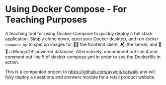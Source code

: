 # Using Docker Compose - For Teaching Purposes

A teaching tool for using Docker-Compose to quickly deploy a full stack application. Simply clone down, open your Docker desktop, and run `docker compose up` to spin up images for :ok_woman: the frontend client, :mailbox_with_mail: the server, and :open_file_folder::open_file_folder: a MongoDB-powered database. Alternatively, uncomment out line 4 and comment out line 5 of docker-compose.yml in order to see the Dockerfile in action.

This is a companion project to https://github.com/aywgit/catwalk and will fully deploy a questions and answers module for a retail product website.

